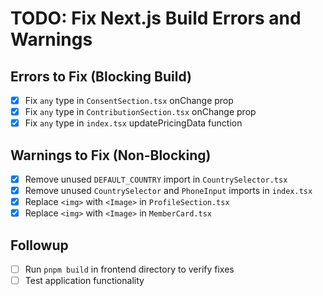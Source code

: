 # TODO: Fix Next.js Build Errors and Warnings

## Errors to Fix (Blocking Build)
- [x] Fix `any` type in `ConsentSection.tsx` onChange prop
- [x] Fix `any` type in `ContributionSection.tsx` onChange prop
- [x] Fix `any` type in `index.tsx` updatePricingData function

## Warnings to Fix (Non-Blocking)
- [x] Remove unused `DEFAULT_COUNTRY` import in `CountrySelector.tsx`
- [x] Remove unused `CountrySelector` and `PhoneInput` imports in `index.tsx`
- [x] Replace `<img>` with `<Image>` in `ProfileSection.tsx`
- [x] Replace `<img>` with `<Image>` in `MemberCard.tsx`

## Followup
- [ ] Run `pnpm build` in frontend directory to verify fixes
- [ ] Test application functionality
